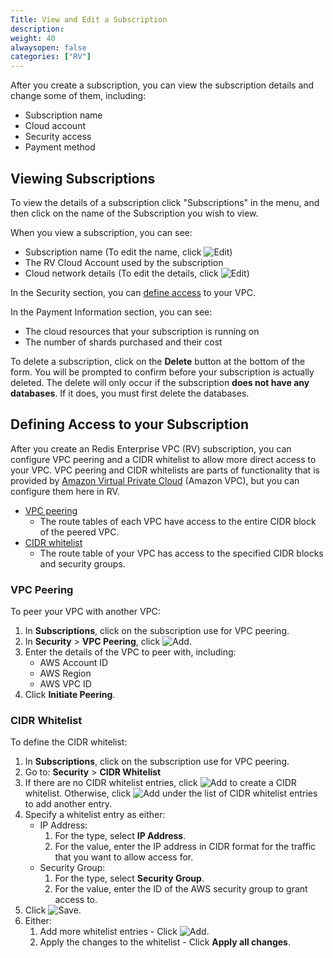 ```yaml
---
Title: View and Edit a Subscription
description: 
weight: 40
alwaysopen: false
categories: ["RV"]
---
```

After you create a subscription, you can view the subscription details and
change some of them, including:

- Subscription name
- Cloud account
- Security access
- Payment method

## Viewing Subscriptions

To view the details of a subscription click "Subscriptions" in the menu,
and then click on the name of the Subscription you wish to view.

When you view a subscription, you can see:

- Subscription name (To edit the name, click ![Edit](/images/rv/icon_edit.png "Edit"))
- The RV Cloud Account used by the subscription
- Cloud network details (To edit the details, click ![Edit](/images/rv/icon_edit.png "Edit"))

In the Security section, you can [define access](#defining-access-to-your-subscription)
to your VPC.

In the Payment Information section, you can see:

- The cloud resources that your subscription is running on
- The number of shards purchased and their cost

To delete a subscription, click on the **Delete** button at the bottom
of the form. You will be prompted to confirm before your subscription is
actually deleted. The delete will only occur if the subscription **does
not have any databases**. If it does, you must first delete the
databases.

## Defining Access to your Subscription

After you create an Redis Enterprise VPC (RV) subscription, you can configure VPC
peering and a CIDR whitelist to allow more direct access to your VPC. VPC
peering and CIDR whitelists are parts of functionality that is provided by [Amazon
Virtual Private Cloud](https://docs.aws.amazon.com/vpc/latest/userguide/) (Amazon VPC),
but you can configure them here in RV.

- [VPC peering](https://docs.aws.amazon.com/vpc/latest/peering/what-is-vpc-peering.html)
    - The route tables of each VPC have access to the entire CIDR block of the peered VPC.
- [CIDR whitelist](https://docs.aws.amazon.com/vpc/latest/peering/peering-configurations-partial-access.html)
    - The route table of your VPC has access to the specified CIDR blocks and security groups.

### VPC Peering

To peer your VPC with another VPC:

1. In **Subscriptions**, click on the subscription use for VPC peering.
1. In **Security** > **VPC Peering**, click ![Add](/images/rs/icon_add.png "Add").
1. Enter the details of the VPC to peer with, including:
    - AWS Account ID
    - AWS Region
    - AWS VPC ID
1. Click **Initiate Peering**.

### CIDR Whitelist

To define the CIDR whitelist:

1. In **Subscriptions**, click on the subscription use for VPC peering.
1. Go to: **Security** > **CIDR Whitelist**
1. If there are no CIDR whitelist entries, click ![Add](/images/rs/icon_add.png "Add")
   to create a CIDR whitelist. Otherwise, click ![Add](/images/rs/icon_add.png "Add")
   under the list of CIDR whitelist entries to add another entry.
1. Specify a whitelist entry as either:
    - IP Address:
        1. For the type, select **IP Address**.
        1. For the value, enter the IP address in CIDR format for the traffic that
            you want to allow access for.
    - Security Group:
        1. For the type, select **Security Group**.
        1. For the value, enter the ID of the AWS security group to grant access to.
1. Click ![Save](/images/rv/icon_save.png "Save").
1. Either:
   1. Add more whitelist entries - Click ![Add](/images/rs/icon_add.png "Add").
   1. Apply the changes to the whitelist - Click **Apply all changes**.
